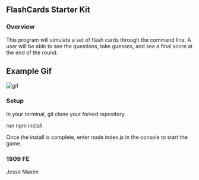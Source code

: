 ## FlashCards Starter Kit
### Overview
This program will simulate a set of flash cards through the command line. A user will be able to see the questions, take guesses, and see a final score at the end of the round.

## Example Gif

![gif](https://media.giphy.com/media/llg2nefB4SVluNFrBV/giphy.gif)

### Setup

In your terminal, git clone your forked repository.

run npm install.

Once the install is complete, enter node index.js in the console to start the game.

### 1909 FE 
Jesse Maxim
